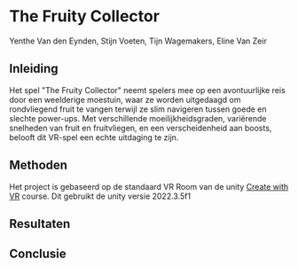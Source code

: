 # The Fruity Collector

Yenthe Van den Eynden, Stijn Voeten, Tijn Wagemakers, Eline Van Zeir

## Inleiding

Het spel "The Fruity Collector" neemt spelers mee op een avontuurlijke reis door een weelderige moestuin, waar ze worden uitgedaagd om rondvliegend fruit te vangen terwijl ze slim navigeren tussen goede en slechte power-ups. Met verschillende moeilijkheidsgraden, variërende snelheden van fruit en fruitvliegen, en een verscheidenheid aan boosts, belooft dit VR-spel een echte uitdaging te zijn.

## Methoden

Het project is gebaseerd op de standaard VR Room van de unity [Create with VR](https://learn.unity.com/course/create-with-vr) course. Dit gebruikt de unity versie 2022.3.5f1

## Resultaten

## Conclusie
